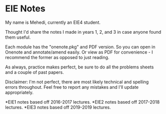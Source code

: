 # EIE Notes

My name is Mehedi, currently an EIE4 student.

Thought I'd share the notes I made in years 1, 2, and 3 in case anyone found them useful.

Each module has the "onenote.pkg" and PDF version. So you can open in Onenote and annotate/amend easily. Or view as PDF for convenience - I recommend the former as opposed to just reading.

As always, practice makes perfect, be sure to do all the problems sheets and a couple of past papers.

Disclaimer: I'm not perfect, there are most likely technical and spelling errors throughout. Feel free to report any mistakes and I'll update appropriately.

*EIE1 notes based off 2016-2017 lectures.
*EIE2 notes based off 2017-2018 lectures.
*EIE3 notes based off 2019-2019 lectures.
